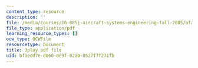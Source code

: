 ```yaml
---
content_type: resource
description: ''
file: /media/courses/16-885j-aircraft-systems-engineering-fall-2005/bfaedd7ed0600e9f82a00527f7f271fb_Fo8v7juSgRw.pdf
file_type: application/pdf
learning_resource_types: []
ocw_type: OCWFile
resourcetype: Document
title: 3play pdf file
uid: bfaedd7e-d060-0e9f-82a0-0527f7f271fb
---
```


